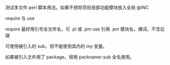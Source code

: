 测试多文件 perl 脚本用法。如果不想将项目局部功能模块放入全局 @INC

require 与 use

require 最好用引号全文件名，可 .pl 或 .pm
use 引用 .pm 模块名，裸词，不含后缀

可使用被引入的 sub，但不能使用其内的 my 变量。

如果被引入文件用了 package，得用 packname::sub 全名使用。
